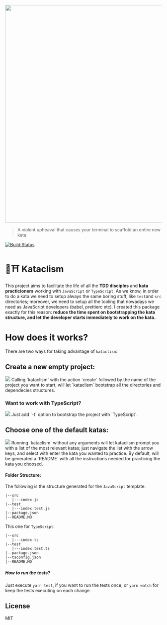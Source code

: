 <p align="center">
   <img src="https://github.com/glippi/kataclism/blob/master/kataclysm.svg" width="700"/>
</p>

> A violent upheaval that causes your terminal to scaffold an entire new kata

[![Build Status](https://travis-ci.com/glippi/kataclism.svg?branch=master)](https://travis-ci.com/glippi/kataclism)

# 🥋⛩️ Kataclism
This project aims to facilitate the life of all the **TDD disciples** and **kata practicioners** working with `JavaScript` or `TypeScript`.
As we know, in order to do a kata we need to setup always the same boring stuff, like `test`and `src` directories; moreover, we need to setup all the tooling that nowadays we need as JavaScript developers (babel, prettierc etc).
I created this package exactly for this reason: **reduce the time spent on bootstrapping the kata structure, and let the developer starts immediately to work on the kata**..

# How does it works?
There are two ways for taking advantage of `kataclism`:

## Create a new empty project:
<img src="https://github.com/glippi/kataclism/blob/master/kataclism-js.png" />
Calling `kataclism` with the action `create` followed by the name of the project you want to start, will let `kataclism` bootstrap all the directories and dependecies structures.

### Want to work with TypeScript?
<img src="https://github.com/glippi/kataclism/blob/master/kataclism-ts.png" />
Just add `-t` option to bootstrap the project with `TypeScript`.


## Choose one of the default katas:
<img src="https://github.com/glippi/kataclism/blob/master/kataclism-inquirer.png" />
Running `kataclism` without any arguments will let kataclism prompt you with a list of the most relevant katas; just navigate the list with the arrow keys, and select with enter the kata you wanted to practice.
By default, will be generated a `README` with all the instructions needed for practicing the kata you choosed.

#### Folder Structure:
The following is the structure generated for the `JavaScript` template:
```
|--src
   |---index.js
|--test
   |---index.test.js
|--package.json
|--README.MD
```
This one for `TypeScript`:
```
|--src
   |---index.ts
|--test
   |---index.test.ts
|--package.json
|--tsconfig.json
|--README.MD
```

##### How to run the tests?
Just execute `yarn test`, if you want to run the tests once, or `yarn watch` for keep the tests executing on each change.

## License

MIT
